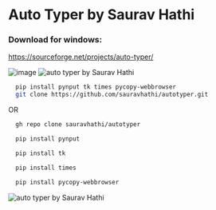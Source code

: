 
# Auto Typer by Saurav Hathi

### Download for windows:
https://sourceforge.net/projects/auto-typer/


![image](https://user-images.githubusercontent.com/61316762/154842317-a9503273-aadf-43fb-89ca-0246211ee31f.png)
![auto typer by Saurav Hathi](https://user-images.githubusercontent.com/61316762/166089371-0cf22c4b-bb66-42ad-9a79-6f0e86461222.png)


```bash
  pip install pynput tk times pycopy-webbrowser
  git clone https://github.com/sauravhathi/autotyper.git
```

OR

```bash
  gh repo clone sauravhathi/autotyper
```

```bash
  pip install pynput
```

```bash
  pip install tk
```

```bash
  pip install times
```

```bash
  pip install pycopy-webbrowser
```


![auto typer by Saurav Hathi](https://user-images.githubusercontent.com/61316762/166089371-0cf22c4b-bb66-42ad-9a79-6f0e86461222.png)

